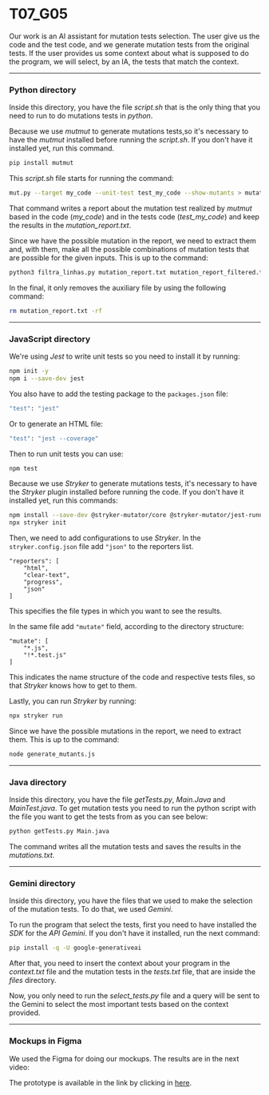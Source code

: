 # T07_G05
Our work is an AI assistant for mutation tests selection. The user give us the code and the test code, and we generate mutation tests from the original tests. If the user provides us some context about what is supposed to do the program, we will select, by an IA, the tests that match the context.

---

### Python directory
Inside this directory, you have the file *script.sh* that is the only thing that you need to run to do mutations tests in *python*.

Because we use *mutmut* to generate mutations tests,so it's necessary to have the *mutmut* installed before running the *script.sh*. If you don't have it installed yet, run this command.
```bash
pip install mutmut
```

This *script.sh* file starts for running the command:
```bash
mut.py --target my_code --unit-test test_my_code --show-mutants > mutation_report.txt
``` 
That command writes a report about the mutation test realized by *mutmut* based in the code (*my_code*) and in the tests code (*test_my_code*) and keep the results in the *mutation_report.txt*. 

Since we have the possible mutation in the report, we need to extract them and, with them, make all the possible combinations of mutation tests that are possible for the given inputs. This is up to the command:
``` bash
python3 filtra_linhas.py mutation_report.txt mutation_report_filtered.txt
``` 

In the final, it only removes the auxiliary file by using the following command:
``` bash
rm mutation_report.txt -rf
``` 

---

### JavaScript directory

We're using *Jest* to write unit tests so you need to install it by running:
```bash
npm init -y
npm i --save-dev jest
```

You also have to add the testing package to the ```packages.json``` file:
```bash
"test": "jest"
```
Or to generate an HTML file:
```bash
"test": "jest --coverage"
```

Then to run unit tests you can use:
```bash
npm test
```

Because we use *Stryker* to generate mutations tests, it's necessary to have the *Stryker* plugin installed before running the code. If you don't have it installed yet, run this commands:
```bash
npm install --save-dev @stryker-mutator/core @stryker-mutator/jest-runner
npx stryker init
```

Then, we need to add configurations to use *Stryker*. In the ```stryker.config.json``` file add ```"json"``` to the reporters list.
~~~
"reporters": [
    "html",
    "clear-text",
    "progress",
    "json"
]
~~~
This specifies the file types in which you want to see the results.

In the same file add ```"mutate"``` field, according to the directory structure:
~~~
"mutate": [
    "*.js",
    "!*.test.js"
]
~~~
This indicates the name structure of the code and respective tests files, so that *Stryker* knows how to get to them.

Lastly, you can run *Stryker* by running:
```bash
npx stryker run
```

Since we have the possible mutations in the report, we need to extract them. This is up to the command:
```bash
node generate_mutants.js
```

---

### Java directory

Inside this directory, you have the file *getTests.py*, *Main.Java* and *MainTest.java*.
To get mutation tests you need to run the python script with the file you want to get the tests from as you can see below:

```bash
python getTests.py Main.java
```

The command writes all the mutation tests and saves the results in the *mutations.txt*. 

---

### Gemini directory
Inside this directory, you have the files that we used to make the selection of the mutation tests. To do that, we used *Gemini*.

To run the program that select the tests, first you need to have installed the *SDK* for the *API Gemini*. If you don't have it installed, run the next command:
```bash
pip install -q -U google-generativeai
```

After that, you need to insert the context about your program in the *context.txt* file and the mutation tests in the *tests.txt* file, that are inside the *files* directory.

Now, you only need to run the *select_tests.py* file and a query will be sent to the Gemini to select the most important tests based on the context provided.

---

### Mockups in Figma
We used the Figma for doing our mockups. The results are in the next video:

The prototype is available in the link by clicking in
[here](https://www.figma.com/design/ewbsuGg3wS850OQ8ojRx6m/Demo-DS?node-id=0-1&node-type=canvas&t=uvDv5qWIqdJ7Jwzd-0).
